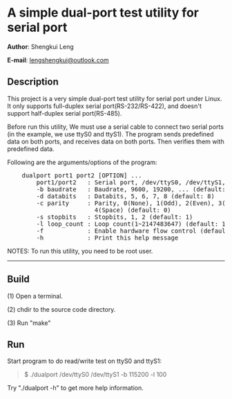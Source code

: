 A simple dual-port test utility for serial port
===============================================
**Author**: Shengkui Leng

**E-mail**: lengshengkui@outlook.com


Description
-----------
This project is a very simple dual-port test utility for serial port under
Linux.  It only supports full-duplex serial port(RS-232/RS-422), and doesn't
support half-duplex serial port(RS-485).

Before run this utility, We must use a serial cable to connect two serial ports
(in the example, we use ttyS0 and ttyS1). The program sends predefined data on
both ports, and receives data on both ports. Then verifies them with predefined
data.

Following are the arguments/options of the program:
<pre>
    dualport port1 port2 [OPTION] ...
        port1/port2   : Serial port, /dev/ttyS0, /dev/ttyS1, ...
        -b baudrate   : Baudrate, 9600, 19200, ... (default: 115200)
        -d databits   : Databits, 5, 6, 7, 8 (default: 8)
        -c parity     : Parity, 0(None), 1(Odd), 2(Even), 3(Mark),
                        4(Space) (default: 0)
        -s stopbits   : Stopbits, 1, 2 (default: 1)
        -l loop_count : Loop count(1~2147483647) (default: 1)
        -f            : Enable hardware flow control (default: no flow ctrl)
        -h            : Print this help message
</pre>

NOTES: To run this utility, you need to be root user.

* * *

Build
-----------
(1) Open a terminal.

(2) chdir to the source code directory.

(3) Run "make"


Run
-----------
Start program to do read/write test on ttyS0 and ttyS1:

>    $ ./dualport /dev/ttyS0 /dev/ttyS1 -b 115200 -l 100

Try "./dualport -h" to get more help information.
